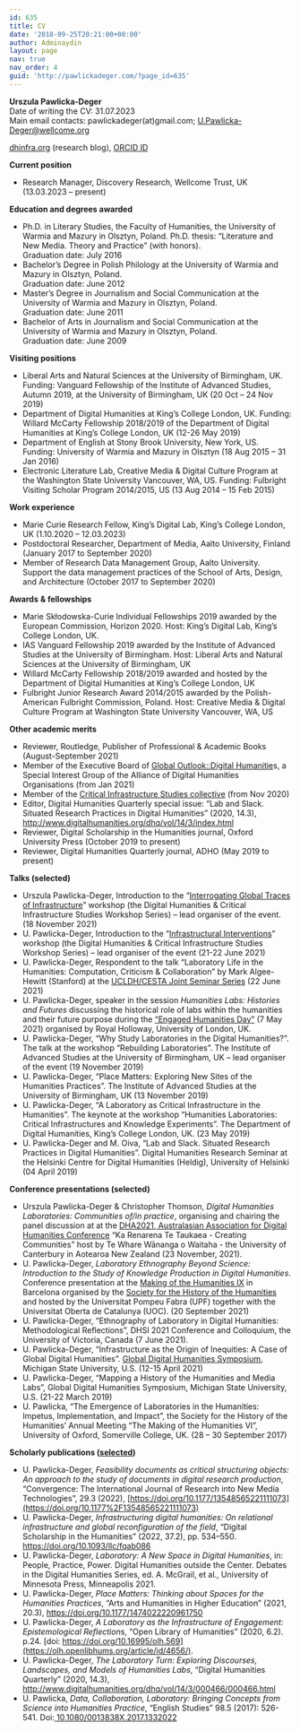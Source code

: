 ```yaml
---
id: 635
title: CV
date: '2018-09-25T20:21:00+00:00'
author: Adminaydin
layout: page
nav: true
nav_order: 4
guid: 'http://pawlickadeger.com/?page_id=635'
---
```


**Urszula Pawlicka-Deger**  
Date of writing the CV: 31.07.2023  
Main email contacts: pawlickadeger(at)gmail.com; U.Pawlicka-Deger@wellcome.org  

[dhinfra.org](https://dhinfra.org) (research blog), [ORCID ID](https://orcid.org/0000-0002-2626-4675)

**Current position**

- Research Manager, Discovery Research, Wellcome Trust, UK (13.03.2023 – present)

**Education and degrees awarded**

- Ph.D. in Literary Studies, the Faculty of Humanities, the University of Warmia and Mazury in Olsztyn, Poland. Ph.D. thesis: “Literature and New Media. Theory and Practice” (with honors).  
    Graduation date: July 2016
- Bachelor’s Degree in Polish Philology at the University of Warmia and Mazury in Olsztyn, Poland.  
    Graduation date: June 2012
- Master’s Degree in Journalism and Social Communication at the University of Warmia and Mazury in Olsztyn, Poland.  
    Graduation date: June 2011
- Bachelor of Arts in Journalism and Social Communication at the University of Warmia and Mazury in Olsztyn, Poland.  
    Graduation date: June 2009

**Visiting positions**

- Liberal Arts and Natural Sciences at the University of Birmingham, UK. Funding: Vanguard Fellowship of the Institute of Advanced Studies, Autumn 2019, at the University of Birmingham, UK (20 Oct – 24 Nov 2019)
- Department of Digital Humanities at King’s College London, UK. Funding: Willard McCarty Fellowship 2018/2019 of the Department of Digital Humanities at King’s College London, UK (12-26 May 2019)
- Department of English at Stony Brook University, New York, US. Funding: University of Warmia and Mazury in Olsztyn (18 Aug 2015 – 31 Jan 2016)
- Electronic Literature Lab, Creative Media &amp; Digital Culture Program at the Washington State University Vancouver, WA, US. Funding: Fulbright Visiting Scholar Program 2014/2015, US (13 Aug 2014 – 15 Feb 2015)

**Work experience**

- Marie Curie Research Fellow, King’s Digital Lab, King’s College London, UK (1.10.2020 – 12.03.2023)
- Postdoctoral Researcher, Department of Media, Aalto University, Finland (January 2017 to September 2020)
- Member of Research Data Management Group, Aalto University. Support the data management practices of the School of Arts, Design, and Architecture (October 2017 to September 2020)

**Awards** **&amp; fellowships**

- Marie Skłodowska-Curie Individual Fellowships 2019 awarded by the European Commission, Horizon 2020. Host: King’s Digital Lab, King’s College London, UK.
- IAS Vanguard Fellowship 2019 awarded by the Institute of Advanced Studies at the University of Birmingham. Host: Liberal Arts and Natural Sciences at the University of Birmingham, UK
- Willard McCarty Fellowship 2018/2019 awarded and hosted by the Department of Digital Humanities at King’s College London, UK
- Fulbright Junior Research Award 2014/2015 awarded by the Polish-American Fulbright Commission, Poland. Host: Creative Media &amp; Digital Culture Program at Washington State University Vancouver, WA, US

**Other academic merits**

- Reviewer, Routledge, Publisher of Professional &amp; Academic Books (August-September 2021)
- Member of the Executive Board of [Global Outlook::Digital Humanitie](http://www.globaloutlookdh.org)s, a Special Interest Group of the Alliance of Digital Humanities Organisations (from Jan 2021)
- Member of the [Critical Infrastructure Studies collective](https://cistudies.org/ci-collective/) (from Nov 2020)
- Editor, Digital Humanities Quarterly special issue: “Lab and Slack. Situated Research Practices in Digital Humanities” (2020, 14.3), <http://www.digitalhumanities.org/dhq/vol/14/3/index.html>
- Reviewer, Digital Scholarship in the Humanities journal, Oxford University Press (October 2019 to present)
- Reviewer, Digital Humanities Quarterly journal, ADHO (May 2019 to present)

**Talks (selected)**

- Urszula Pawlicka-Deger, Introduction to the “[Interrogating Global Traces of Infrastructure](https://dhinfra.org/events/)” workshop (the Digital Humanities &amp; Critical Infrastructure Studies Workshop Series) – lead organiser of the event. (18 November 2021)
- U. Pawlicka-Deger, Introduction to the “[Infrastructural Interventions](https://cistudies.org/events/digital-humanities-critical-infrastructure-studies-workshop-series/infrastructural-interventions/)” workshop (the Digital Humanities &amp; Critical Infrastructure Studies Workshop Series) – lead organiser of the event (21-22 June 2021)
- U. Pawlicka-Deger, Respondent to the talk “Laboratory Life in the Humanities: Computation, Criticism &amp; Collaboration” by Mark Algee-Hewitt (Stanford) at the [UCLDH/CESTA Joint Seminar Series](https://www.ucl.ac.uk/digital-humanities/events/2021/jun/ucldh-online-laboratory-life-humanities-computation-criticism-collaboration) (22 June 2021)
- U. Pawlicka-Deger, speaker in the session *Humanities Labs: Histories and Futures* discussing the historical role of labs within the humanities and their future purpose during the [“Engaged Humanities Day”](https://www.eventbrite.co.uk/e/engaged-humanities-day-tickets-148190468681) (7 May 2021) organised by Royal Holloway, University of London, UK.
- U. Pawlicka-Deger, “Why Study Laboratories in the Digital Humanities?”. The talk at the workshop “Rebuilding Laboratories”. The Institute of Advanced Studies at the University of Birmingham, UK – lead organiser of the event (19 November 2019)
- U. Pawlicka-Deger, “Place Matters: Exploring New Sites of the Humanities Practices”. The Institute of Advanced Studies at the University of Birmingham, UK (13 November 2019)
- U. Pawlicka-Deger, “A Laboratory as Critical Infrastructure in the Humanities”. The keynote at the workshop “Humanities Laboratories: Critical Infrastructures and Knowledge Experiments”. The Department of Digital Humanities, King’s College London, UK. (23 May 2019)
- U. Pawlicka-Deger and M. Oiva, “Lab and Slack. Situated Research Practices in Digital Humanities”. Digital Humanities Research Seminar at the Helsinki Centre for Digital Humanities (Heldig), University of Helsinki (04 April 2019)

**Conference presentations (selected)**

- Urszula Pawlicka-Deger &amp; Christopher Thomson, *Digital Humanities Laboratories: Communities of/in practice*, organising and chairing the panel discussion at at the [DHA2021, Australasian Association for Digital Humanities Conference](http://dh.canterbury.ac.nz/dha2020/) “Ka Renarena Te Taukaea - Creating Communities” host by Te Whare Wānanga o Waitaha - the University of Canterbury in Aotearoa New Zealand (23 November, 2021).
- U. Pawlicka-Deger, *Laboratory Ethnography Beyond Science: Introduction to the Study of Knowledge Production in Digital Humanities*. Conference presentation at the [Making of the Humanities IX](http://www.historyofhumanities.org/upcoming-meetings/barcelona-2021/preliminary-program-the-making-of-the-humanities-ix/) in Barcelona organised by the [Society for the History of the Humanities](http://www.historyofhumanities.org/) and hosted by the Universitat Pompeu Fabra (UPF) together with the Universitat Oberta de Catalunya (UOC). (20 September 2021)
- U. Pawlicka-Deger, “Ethnography of Laboratory in Digital Humanities: Methodological Reflections”, DHSI 2021 Conference and Colloquium, the University of Victoria, Canada (7 June 2021).
- U. Pawlicka-Deger, “Infrastructure as the Origin of Inequities: A Case of Global Digital Humanities”. [Global Digital Humanities Symposium](http://msuglobaldh.org/), Michigan State University, U.S. (12-15 April 2021)
- U. Pawlicka-Deger, “Mapping a History of the Humanities and Media Labs”, Global Digital Humanities Symposium, Michigan State University, U.S. (21-22 March 2019)
- U. Pawlicka, “The Emergence of Laboratories in the Humanities: Impetus, Implementation, and Impact”, the Society for the History of the Humanities’ Annual Meeting “The Making of the Humanities VI”, University of Oxford, Somerville College, UK. (28 – 30 September 2017)

**Scholarly publications ([selected](https://pawlickadeger.com/publications/))**

- U. Pawlicka-Deger, *Feasibility documents as critical structuring objects: An approach to the study of documents in digital research production*, “Convergence: The International Journal of Research into New Media Technologies”, 29.3 (2022), [https://doi.org/10.1177/13548565221111073](https://doi.org/10.1177%2F13548565221111073)
- U. Pawlicka-Deger, *Infrastructuring digital humanities: On relational infrastructure and global reconfiguration of the field*, “Digital Scholarship in the Humanities” (2022, 37.2), pp. 534–550.[ ](https://academic.oup.com/dsh/advance-article/doi/10.1093/llc/fqab086/6372159)<https://doi.org/10.1093/llc/fqab086>
- U. Pawlicka-Deger, *Laboratory: A New Space in Digital Humanities*, in: People, Practice, Power. Digital Humanities outside the Center. Debates in the Digital Humanities Series, ed. A. McGrail, et al., University of Minnesota Press, Minneapolis 2021.
- U. Pawlicka-Deger, *Place Matters: Thinking about Spaces for the Humanities Practices*, “Arts and Humanities in Higher Education” (2021, 20.3), <https://doi.org/10.1177/1474022220961750>
- U. Pawlicka-Deger, *A Laboratory as the Infrastructure of Engagement: Epistemological Reflection*s, “Open Library of Humanities” (2020, 6.2). p.24. [doi: https://doi.org/10.16995/olh.569](https://olh.openlibhums.org/article/id/4656/).
- U. Pawlicka-Deger, *The Laboratory Turn: Exploring Discourses, Landscapes, and Models of Humanities Labs*, “Digital Humanities Quarterly” (2020, 14.3), <http://www.digitalhumanities.org/dhq/vol/14/3/000466/000466.html>
- U. Pawlicka, *Data, Collaboration, Laboratory: Bringing Concepts from Science into Humanities Practice*, “English Studies” 98.5 (2017): 526-541. Doi:[ 10.1080/0013838X.2017.1332022](https://www.tandfonline.com/doi/abs/10.1080/0013838X.2017.1332022)